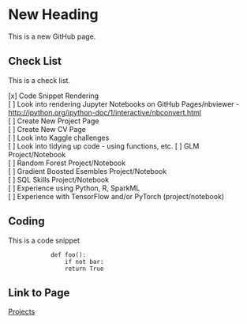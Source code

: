 # New Heading

This is a new GitHub page.


## Check List 

This is a check list.

[x] Code Snippet Rendering  
[ ] Look into rendering Jupyter Notebooks on GitHub Pages/nbviewer - http://ipython.org/ipython-doc/1/interactive/nbconvert.html  
[ ] Create New Project Page  
[ ] Create New CV Page  
[ ] Look into Kaggle challenges  
[ ] Look into tidying up code - using functions, etc.
[ ] GLM Project/Notebook  
[ ] Random Forest Project/Notebook  
[ ] Gradient Boosted Esembles Project/Notebook  
[ ] SQL Skills Project/Notebook  
[ ] Experience using Python, R, SparkML  
[ ] Experience with TensorFlow and/or PyTorch (project/notebook)  

## Coding

This is a code snippet 

                def foo():
                    if not bar:
                    return True
                    
 ## Link to Page
 <a href="https://github.com/emilyeliasx/emilyeliasx.github.io/blob/emilyeliasx-projects/projects.md">Projects</a>
